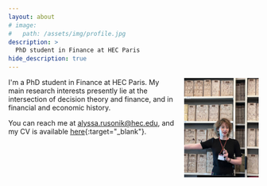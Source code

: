 ```yaml
---
layout: about
# image: 
#   path: /assets/img/profile.jpg
description: >
  PhD student in Finance at HEC Paris
hide_description: true
---
```


<div style="float: right; width: 150px; margin-left: 20px;">
<img src="/assets/img/profile.jpg" width="300">
</div>

I'm a PhD student in Finance at HEC Paris. My main research interests presently lie at the intersection of decision theory and finance, and in financial and economic history.

You can reach me at alyssa.rusonik@hec.edu, and my CV is available [here](/assets/pdf/AlyssaRusonik_CV.pdf){:target="_blank"}.
